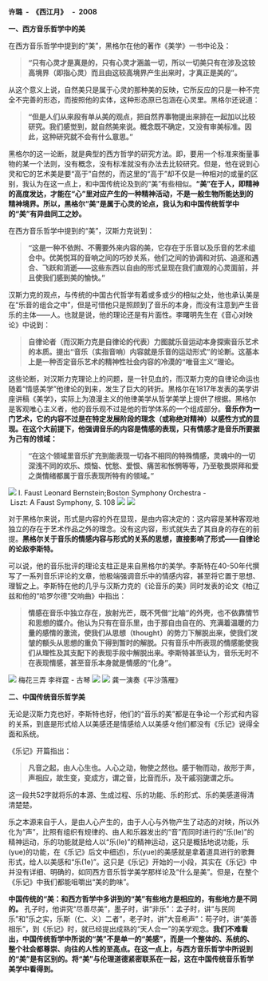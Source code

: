 **许璐  -  《西江月》   -  2008**

**一、西方音乐哲学中的美**  

在西方音乐哲学中提到的“美”，黑格尔在他的著作《美学》一书中论及：

> **“只有心灵才是真是的，只有心灵才涵盖一切，所以一切美只有在涉及这较高境界（即指心灵）而且由这较高境界产生出来时，才真正是美的”。** 

从这个意义上说，自然美只是属于心灵的那种美的反映，它所反应的只是一种不完全不完善的形态，而按照他的实体，这种形态原已包涵在心灵里。黑格尔还说道：

> **“但是人们从来段有单从美的观点，把自然界事物提出来排在一起加以比较研究。我们感觉到，就自然美来说。概念既不确定，又没有审美标准。因此，这种研究就不会有什么意思。”**

黑格尔的这一论断，就是典型的西方哲学的研究方法。即，要用一个标准来衡量事物的某一个法则，没有概念，没有标准就没有办法去比较研究。但是，他在说到心灵和它的艺术美是要“高于”自然的，而这里的“高于”却不仅是一种相对的或量的区别，我认为在这一点上，和中国传统论及到的“美”有些相似。**“美”在于人，即精神的高度发达，才能在“心”里对应产生的一种精神活动，不是一般生物所能达到的精神境界。所以，黑格尔“美”是属于心灵的论点，我认为和中国传统哲学中的“美”有异曲同工之妙。** 

在西方音乐哲学中提到的“美”，汉斯力克说到：

> **“这是一种不依附、不需要外来内容的美，它存在于乐音以及乐音的艺术组合中。优美悦耳的音响之间的巧妙关系，他们之间的协调和对抗、追逐和遇合、飞跃和消逝――这些东西以自由的形式呈现在我们直观的心灵面前，并且使我们感到美的愉快。”**

汉斯力克的观点，与传统的中国古代哲学有着或多或少的相似之处，他也承认美是在“乐音的组合之中”，但是可惜他只是照顾到了音乐的本身，而没有注意到产生音乐的主体――人。也就是说，他的理论还是有片面性。李曙明先生在《音心对映论》中说到：

> **自律论者（而汉斯力克是自律论的代表）力图就乐音运动本身探索音乐艺术的本质。提出“音乐（实指音响）内容就是乐音的运动形式”的论断。这基本上是一种否定音乐艺术的精神性社会内容的冷漠的“唯音主义”理论。** 

这些论断，对汉斯力克理论上的问题，是一针见血的，而汉斯力克的自律论命运也随着“情感美学”他律论的到来，发生了巨大的转折。黑格尔在1817年发表的美学讲座讲稿《美学》，实际上为浪漫主义的他律美学从哲学美学上提供了根据。黑格尔是客观唯心主义者，他的音乐观不过是他的哲学体系的一个组成部分。**音乐作为一门艺术，它的内容不过是在特定发展阶段的理念（或称绝对精神）以感性方式的显现。在这个大前提下，他强调音乐的内容是情感的表现，只有情感才是音乐所要据为己有的领域：** 

> **“在这个领域里音乐扩充到能表现一切各不相同的特殊情感，灵魂中的一切深浅不同的欢乐、烦恼、忧愁、爱恨、痛苦和怅惘等等，乃至敬畏崇拜和爱之类情绪都属于音乐表现所特有的领域。”**

![](https://mmbiz.qpic.cn/mmbiz_jpg/bGmaEVfA6ZicPUFbkicxibVFcC1upicYrnIySDaickfJuTLnCYGIbVkMMPMI4yOQhAeBibPmDfJ91iaz0UqhV18ogEIsA/640?wx_fmt=jpeg)
 I. Faust Leonard Bernstein;Boston Symphony Orchestra - Liszt: A Faust Symphony, S. 108  ![](https://res.wx.qq.com/mmbizwap/zh_CN/htmledition/images/icon/appmsg/qqmusic/icon_qqmusic_source531a3f.svg)
     ![](https://y.gtimg.cn/music/photo_new/T002R90x90M000004G3vb84BdHLO.jpg) 

对于黑格尔来说，形式是内容的外在显现，是由内容决定的：这内容是某种客观地独立的存在于艺术作品之外的理念。没有这内容，形式就失去了其自身的存在的前提。**黑格尔关于音乐的情感内容与形式的关系的思想，直接影响了形式――自律论的论敌李斯特。** 

可以说，他的音乐批评的理论支柱正是来自黑格尔的美学。李斯特在40-50年代撰写了一系列音乐评论的文章，他极端强调音乐中的情感内容，甚至将它置于思想、理智之上。李斯特在他的几乎与汉斯力克的《论音乐的美》同时发表的论文《柏辽兹和他的“哈罗尔德”交响曲》中指出：

> **情感在音乐中独立存在，放射光芒，既不凭借“比喻”的外壳，也不依靠情节和思想的媒介。他认为只有在音乐里，由于那自由自在的、充满着温暖的力量的感情的激流，使我们从思想（thought）的势力下解脱出来，使我们发皱的额头从思想的重负下得到暂时的解脱。只有音乐中所表现的情感能使我们从理性及其支配下的表现手段中解脱出来。李斯特甚至认为，音乐无时不在表现情感，甚至音乐本身就是情感的“化身”。** 

![](https://mmbiz.qpic.cn/mmbiz_jpg/bGmaEVfA6ZicPUFbkicxibVFcC1upicYrnIysibQmeYXrqMvib9A6pmicnYibq8bFfibWsQLmib0Gkd4FVIqcbe9rOmdeZjg/640?wx_fmt=jpeg)
 梅花三弄 李祥霆 - 古琴  ![](https://res.wx.qq.com/mmbizwap/zh_CN/htmledition/images/icon/appmsg/kugou/icon_kugou_source531a3f.png)
     ![](http://singerimg.kugou.com/uploadpic/softhead/400/20150716/20150716124632628548.jpg) 龚一演奏《平沙落雁》

**二、中国传统音乐哲学美**  

无论是汉斯力克也好，李斯特也好，他们的“音乐的美”都是在争论一个形式和内容的关系，到底是形式给人以美感还是情感给人以美感々他们都没有《乐记》说得全面和系统。

《乐记》开篇指出：  

> **凡音之起，由人心生也。人心之动，物使之然也。感于物而动，故形于声，声相应，故生变，变成方，谓之音，比音而乐，及干戚羽旎谓之乐。** 

这一段共52字就将乐的本源、生成过程、乐的功能、乐的形式、乐的美感道得清清楚楚。 

乐之本源来自于人，是由人心产生的，由于人心与外物产生了动态的对映，所以外化为“声”，比照有组织有规律的、由人和乐器发出的“音”而同时进行的“乐(le)”的精神运动，乐的功能就是给人以“乐(Ie)”的精神运动，这只是概括地说功能，乐(yue)的功能，在《乐记》后文中细述)，乐(yue)的美感就是拿着道具进行的歌舞形式，给人以美感和“乐(1e)”。这只是《乐记》开始的一小段，其实在《乐记》中并没有详细、明确的，如同西方音乐哲学美学那样论及“什么是美”。但是，在整个《乐记》中我们都能咀嚼出“美的韵味”。 

**中国传统的“美：和西方哲学中多讲到的“美”有些地方是相应的，有些地方是不同的。** 孔子时，他讲究“尽善尽美”，墨子时，讲“非乐”：孟子时，讲“与民同乐”和”乐之实，乐斯（仁、义）二者”，老子时，讲”大音希声”：苟子时，讲“美善相乐”，到《乐记》时，就已经提出成熟的“天人合一”的美学观念。**我们不难看出，中国传统哲学中所说的“美”不是单一的“美感”，而是一个整体的、系统的、整个社会都尊崇、向往的人性的至高点。在这一点上，与西方音乐哲学中所说到的“美”是有区别的。将“美”与伦理道德紧密联系在一起，这在中国传统音乐哲学美学中看得到。**
